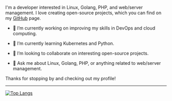 
I'm a developer interested in Linux, Golang, PHP, and web/server management. I love creating open-source projects, which you can find on my [GitHub](https://github.com/elscode) page.

- 🔭 I’m currently working on improving my skills in DevOps and cloud computing.

- 🌱 I’m currently learning Kubernetes and Python.

- 👯 I’m looking to collaborate on interesting open-source projects.

- 💬 Ask me about Linux, Golang, PHP, or anything related to web/server management.


Thanks for stopping by and checking out my profile!

---

[![Top Langs](https://github-readme-stats.vercel.app/api/top-langs/?username=alancolant&hide=html)](https://github.com/alancolant)










